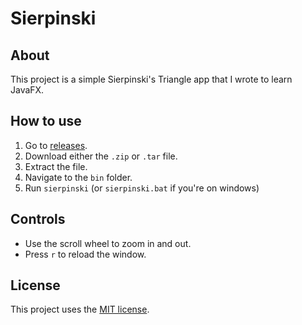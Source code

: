 # Sierpinski

## About
This project is a simple Sierpinski's Triangle app that I wrote to learn JavaFX.

## How to use
1. Go to [releases](https://github.com/megabyte6/sierpinski/releases).
1. Download either the `.zip` or `.tar` file.
1. Extract the file.
1. Navigate to the `bin` folder.
1. Run `sierpinski` (or `sierpinski.bat` if you're on windows)

## Controls
- Use the scroll wheel to zoom in and out.
- Press `r` to reload the window.

## License
This project uses the [MIT license](https://opensource.org/licenses/MIT).